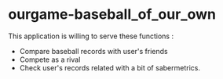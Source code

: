 # ourgame-baseball_of_our_own

This application is willing to serve these functions :
 - Compare baseball records with user's friends
 - Compete as a rival
 - Check user's records related with a bit of sabermetrics.
